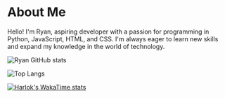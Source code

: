 # About Me

Hello! I'm Ryan, aspiring developer with a passion for programming in Python, JavaScript, HTML, and CSS. I'm always eager to learn new skills and expand my knowledge in the world of technology.

![Ryan GitHub stats](https://github-readme-stats.vercel.app/api?username=p1poca2F3136&show_icons=true&theme=radical)

![Top Langs](https://github-readme-stats.vercel.app/api/top-langs/?username=p1poca2F3136&hide=compact_progress=false)

[![Harlok's WakaTime stats](https://github-readme-stats.vercel.app/api/wakatime?username=RyanDev)](https://github.com/anuraghazra/github-readme-stats)
